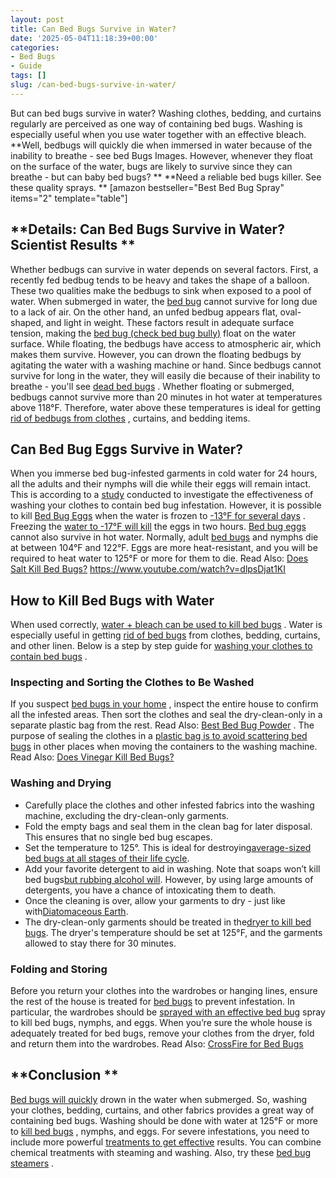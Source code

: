 ```yaml
---
layout: post
title: Can Bed Bugs Survive in Water?
date: '2025-05-04T11:18:39+00:00'
categories:
- Bed Bugs
- Guide
tags: []
slug: /can-bed-bugs-survive-in-water/
---
```


But can bed bugs survive in water? Washing clothes, bedding, and curtains regularly are perceived as one way of containing bed bugs. Washing is especially useful when you use water together with an effective bleach.
**Well, bedbugs will quickly die when immersed in water because of the inability to breathe - see bed Bugs Images. However, whenever they float on the surface of the water, bugs are likely to survive since they can breathe - but can baby bed bugs? **
**Need a reliable bed bugs killer. See these quality sprays. **
[amazon bestseller="Best Bed Bug Spray" items="2" template="table"]
## **Details: Can Bed Bugs Survive in Water? Scientist Results **
Whether bedbugs can survive in water depends on several factors. First, a recently fed bedbug tends to be heavy and takes the shape of a balloon. These two qualities make the bedbugs to sink when exposed to a pool of water.
When submerged in water, the
[bed bug](https://pestpolicy.com/are-bed-bug-eggs-hard-or-soft/)
cannot survive for long due to a lack of air. On the other hand, an unfed bedbug appears flat, oval-shaped, and light in weight.
These factors result in adequate surface tension, making the
[bed bug (check bed bug bully)](https://pestpolicy.com/bed-bug-bully-review/)
float on the water surface. While floating, the bedbugs have access to atmospheric air, which makes them survive.
However, you can drown the floating bedbugs by agitating the water with a washing machine or hand. Since bedbugs cannot survive for long in the water, they will easily die because of their inability to breathe - you'll see
[dead bed bugs](https://pestpolicy.com/dead-bed-bugs/)
.
Whether floating or submerged, bedbugs cannot survive more than 20 minutes in hot water at temperatures above 118°F. Therefore, water above these temperatures is ideal for getting
[rid of bedbugs from clothes](https://pestpolicy.com/how-to-get-rid-of-fleas-on-clothes-and-bedding/)
, curtains, and bedding items.
## **Can Bed Bug Eggs Survive in Water?**
When you immerse bed bug-infested garments in cold water for 24 hours, all the adults and their nymphs will die while their eggs will remain intact.
This is according to a
[study](http://insectsinthecity.blogspot.com/2010/03/guidelines-for-killing-bed-bugs-in.html)
conducted to investigate the effectiveness of washing your clothes to contain bed bug infestation.
However, it is possible to kill
[Bed Bug Eggs](https://pestpolicy.com/bed-bug-eggs/)
when the water is frozen to
[-13°F for several days](https://academic.oup.com/jee/article/106/6/2433/2962119)
. Freezing the
[water to -17°F will kill](https://pestpolicy.com/do-water-purification-tablets-kill-viruses/)
the eggs in two hours.
[Bed bug eggs](https://pestpolicy.com/how-to-kill-bed-bug-eggs/)
cannot also survive in hot water. Normally, adult
[bed bugs](https://pestpolicy.com/what-does-bed-bug-poop-look-like/)
and nymphs die at between 104°F and 122°F. Eggs are more heat-resistant, and you will be required to heat water to 125°F or more for them to die. Read Also:
[Does Salt Kill Bed Bugs?](https://pestpolicy.com/does-salt-kill-bed-bugs/)
https://www.youtube.com/watch?v=dlpsDjat1KI
## **How to Kill Bed Bugs with Water**
When used correctly,
[water + bleach can be used to kill bed bugs](https://pestpolicy.com/does-bleach-kill-bed-bugs/)
. Water is especially useful in getting
[rid of bed bugs](https://pestpolicy.com/how-to-get-rid-of-bed-bugs-fast/)
from clothes, bedding, curtains, and other linen. Below is a step by step guide for
[washing your clothes to contain bed bugs](https://pestpolicy.com/home-remedies-for-bed-bugs/)
.
### **Inspecting and Sorting the Clothes to Be Washed**
If you suspect
[bed bugs in your home](https://pestpolicy.com/ortho-home-defense-dual-action-bed-bug-killer-review/)
, inspect the entire house to confirm all the infested areas. Then sort the clothes and seal the dry-clean-only in a separate plastic bag from the rest. Read Also:
[Best Bed Bug Powder](https://pestpolicy.com/best-bed-bug-powder/)
.
The purpose of sealing the clothes in a
[plastic bag is to avoid scattering bed bugs](https://pestpolicy.com/can-bed-bugs-climb-metal-or-plastic/)
in other places when moving the containers to the washing machine. Read Also:
[Does Vinegar Kill Bed Bugs?](https://pestpolicy.com/does-vinegar-kill-bed-bugs/)
### **Washing and Drying**
- Carefully place the clothes and other infested fabrics into the washing machine, excluding the dry-clean-only garments.
- Fold the empty bags and seal them in the clean bag for later disposal. This ensures that no single bed bug escapes.
- Set the temperature to 125°. This is ideal for destroying[average-sized bed bugs at all stages of their life cycle](https://pestpolicy.com/how-big-are-bed-bugs/).
- Add your favorite detergent to aid in washing. Note that soaps won’t kill bed bugs[but rubbing alcohol will](https://pestpolicy.com/does-rubbing-alcohol-kill-bed-bugs/). However, by using large amounts of detergents, you have a chance of intoxicating them to death.
- Once the cleaning is over, allow your garments to dry - just like with[Diatomaceous Earth](https://pestpolicy.com/does-diatomaceous-earth-kill-bed-bugs/).
- The dry-clean-only garments should be treated in the[dryer to kill bed bugs](https://pestpolicy.com/does-dryer-kill-bed-bugs/). The dryer's temperature should be set at 125°F, and the garments allowed to stay there for 30 minutes.
### **Folding and Storing**
Before you return your clothes into the wardrobes or hanging lines, ensure the rest of the house is treated for
[bed bugs](https://pestpolicy.com/what-causes-bed-bugs/)
to prevent infestation.
In particular, the wardrobes should be
[sprayed with an effective bed bug](https://pestpolicy.com/best-bed-bug-spray/)
spray to kill bed bugs, nymphs, and eggs.
When you’re sure the whole house is adequately treated for bed bugs, remove your clothes from the dryer, fold and return them into the wardrobes. Read Also:
[CrossFire for Bed Bugs](https://pestpolicy.com/crossfire-for-bed-bugs/)
## **Conclusion **
[Bed bugs will quickly](https://pestpolicy.com/do-bed-bugs-jump/)
drown in the water when submerged. So, washing your clothes, bedding, curtains, and other fabrics provides a great way of containing bed bugs. Washing should be done with water at 125°F or more to
[kill bed bugs](https://pestpolicy.com/does-lysol-kill-bed-bugs/)
, nymphs, and eggs.
For severe infestations, you need to include more powerful
[treatments to get effective](https://pestpolicy.com/soil-treatment-for-termites/)
results. You can combine chemical treatments with steaming and washing. Also, try these
[bed bug steamers](https://pestpolicy.com/best-bed-bug-steamer/)
.
